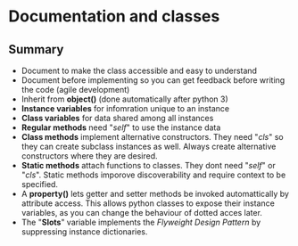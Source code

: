 # Documentation and classes
## Summary
- Document to make the class accessible and easy to understand
- Document before implementing so you can get feedback before writing the code (agile development)
- Inherit from **object()** (done automatically after python 3)
- **Instance variables** for infomration unique to an instance
- **Class variables** for data shared among all instances
- **Regular methods** need "*self*" to use the instance data
- **Class methods** implement alternative constructors. They need "*cls*" so they can create subclass instances as well. Always create alternative constructors where they are desired.
- **Static methods** attach functions to classes. They dont need "*self*" or "*cls*". Static methods imporove discoverability and require context to be specified.
- A **property()** lets getter and setter methods be invoked automattically by attribute access. This allows python classes to expose their instance variables, as you can change the behaviour of dotted acces later.
- The "**__Slots__**" variable implements the *Flyweight Design Pattern* by  suppressing instance dictionaries.